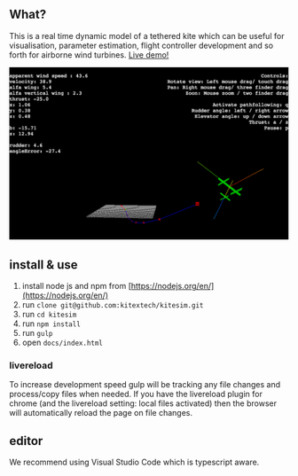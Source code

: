 ## What?
This is a real time dynamic model of a tethered kite which can be useful for visualisation, parameter estimation, flight controller development and so forth for airborne wind turbines. [Live demo!](http://kitex.tech/kitesim/)

![Kitesim rendering of kitex SuperQ prototype](/readmeImages/kitesim.png?raw=true)

## install & use

1. install node js and npm from [https://nodejs.org/en/](https://nodejs.org/en/)
2. run `clone git@github.com:kitextech/kitesim.git`
3. run `cd kitesim`
3. run `npm install`
4. run `gulp`
5. open `docs/index.html`

### livereload
To increase development speed gulp will be tracking any file changes and process/copy files when needed. If you have the livereload plugin for chrome (and the livereload setting: local files activated) then the browser will automatically reload the page on file changes.

## editor
We recommend using Visual Studio Code which is typescript aware.  
